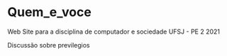 # Quem_e_voce

Web Site para a disciplina de computador e sociedade UFSJ - PE 2 2021

Discussão sobre previlegios
